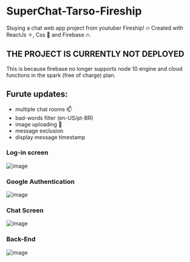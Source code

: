 # SuperChat-Tarso-Fireship

Stuying a chat web app project from youtuber Fireship! 🔥
Created with ReactJs ⚛️, Css 🔹 and Firebase 🔥.

## THE PROJECT IS CURRENTLY NOT DEPLOYED 
 This is because firebase no longer supports node 10 engine and cloud functions in the spark (free of charge) plan.

## Furute updates:
  - multiple chat rooms 📫 
  - bad-words filter (en-US/pt-BR)
  - image uploading 📎
  - message exclusion
  - display message timestamp

### Log-in screen

![image](https://user-images.githubusercontent.com/95001225/175851267-6b375067-4844-4e2c-b5db-8a05e8ccced2.png)

### Google Authentication

![image](https://user-images.githubusercontent.com/95001225/175851379-a8d0d15f-186f-4c65-9b84-3244ad1dddd5.png)


### Chat Screen

![image](https://user-images.githubusercontent.com/95001225/175852000-039fef15-03c6-48be-a248-e87805e8fe54.png)

### Back-End 

![image](https://user-images.githubusercontent.com/95001225/175852023-b65c8aa0-f8ac-4257-934f-5a83fdca0f95.png)


